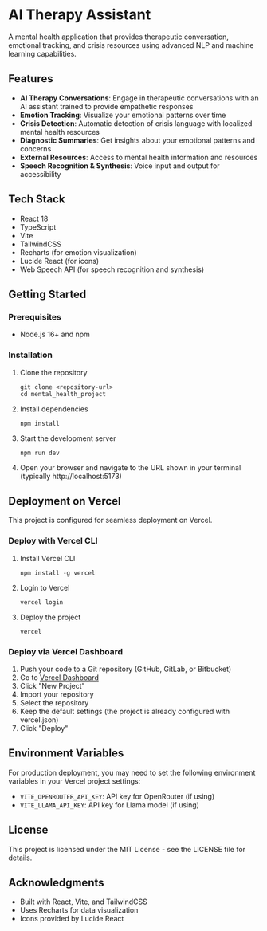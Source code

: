 # AI Therapy Assistant

A mental health application that provides therapeutic conversation, emotional tracking, and crisis resources using advanced NLP and machine learning capabilities.

## Features

- **AI Therapy Conversations**: Engage in therapeutic conversations with an AI assistant trained to provide empathetic responses
- **Emotion Tracking**: Visualize your emotional patterns over time
- **Crisis Detection**: Automatic detection of crisis language with localized mental health resources
- **Diagnostic Summaries**: Get insights about your emotional patterns and concerns
- **External Resources**: Access to mental health information and resources
- **Speech Recognition & Synthesis**: Voice input and output for accessibility

## Tech Stack

- React 18
- TypeScript
- Vite
- TailwindCSS
- Recharts (for emotion visualization)
- Lucide React (for icons)
- Web Speech API (for speech recognition and synthesis)

## Getting Started

### Prerequisites

- Node.js 16+ and npm

### Installation

1. Clone the repository
   ```
   git clone <repository-url>
   cd mental_health_project
   ```

2. Install dependencies
   ```
   npm install
   ```

3. Start the development server
   ```
   npm run dev
   ```

4. Open your browser and navigate to the URL shown in your terminal (typically http://localhost:5173)

## Deployment on Vercel

This project is configured for seamless deployment on Vercel.

### Deploy with Vercel CLI

1. Install Vercel CLI
   ```
   npm install -g vercel
   ```

2. Login to Vercel
   ```
   vercel login
   ```

3. Deploy the project
   ```
   vercel
   ```

### Deploy via Vercel Dashboard

1. Push your code to a Git repository (GitHub, GitLab, or Bitbucket)
2. Go to [Vercel Dashboard](https://vercel.com/dashboard)
3. Click "New Project"
4. Import your repository
5. Select the repository
6. Keep the default settings (the project is already configured with vercel.json)
7. Click "Deploy"

## Environment Variables

For production deployment, you may need to set the following environment variables in your Vercel project settings:

- `VITE_OPENROUTER_API_KEY`: API key for OpenRouter (if using)
- `VITE_LLAMA_API_KEY`: API key for Llama model (if using)

## License

This project is licensed under the MIT License - see the LICENSE file for details.

## Acknowledgments

- Built with React, Vite, and TailwindCSS
- Uses Recharts for data visualization
- Icons provided by Lucide React 
